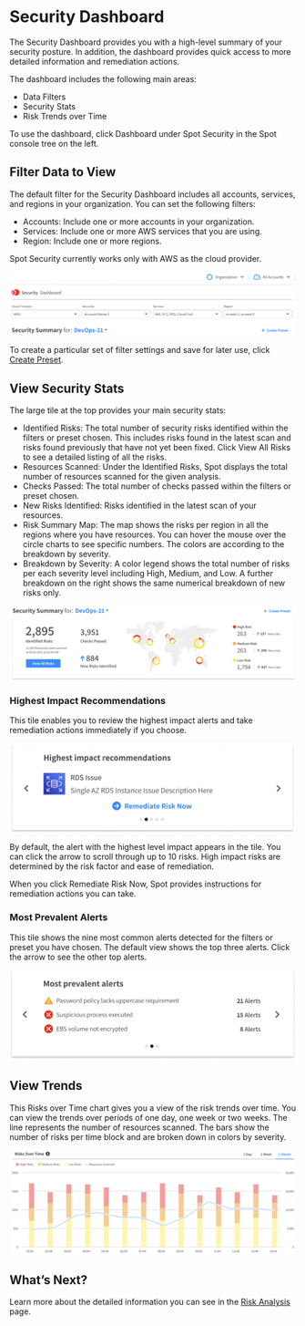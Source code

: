 # Security Dashboard

The Security Dashboard provides you with a high-level summary of your security posture. In addition, the dashboard provides quick access to more detailed information and remediation actions.

The dashboard includes the following main areas:
- Data Filters
- Security Stats
- Risk Trends over Time

To use the dashboard, click Dashboard under Spot Security in the Spot console tree on the left.

## Filter Data to View

The default filter for the Security Dashboard includes all accounts, services, and regions in your organization. You can set the following filters:
- Accounts: Include one or more accounts in your organization.
- Services: Include one or more AWS services that you are using.
- Region: Include one or more regions.

Spot Security currently works only with AWS as the cloud provider.

<img src="/spot-security/_media/a-features-dashboard-01.png" />

To create a particular set of filter settings and save for later use, click [Create Preset](spot-security/features/security-dashboard/create-preset).

## View Security Stats

The large tile at the top provides your main security stats:
- Identified Risks: The total number of security risks identified within the filters or preset chosen. This includes risks found in the latest scan and risks found previously that have not yet been fixed. Click View All Risks to see a detailed listing of all the risks.
- Resources Scanned: Under the Identified Risks, Spot displays the total number of resources scanned for the given analysis.
- Checks Passed: The total number of checks passed within the filters or preset chosen.
- New Risks Identified: Risks identified in the latest scan of your resources.
- Risk Summary Map: The map shows the risks per region in all the regions where you have resources. You can hover the mouse over the circle charts to see specific numbers. The colors are according to the breakdown by severity.
- Breakdown by Severity: A color legend shows the total number of risks per each severity level including High, Medium, and Low. A further breakdown on the right shows the same numerical breakdown of new risks only.

<img src="/spot-security/_media/a-features-dashboard-02.png" />

### Highest Impact Recommendations

This tile enables you to review the highest impact alerts and take remediation actions immediately if you choose.

<img src="/spot-security/_media/features-dashboard-03.png" />

By default, the alert with the highest level impact appears in the tile. You can click the arrow to scroll through up to 10 risks. High impact risks are determined by the risk factor and ease of remediation.

When you click Remediate Risk Now, Spot provides instructions for remediation actions you can take.

### Most Prevalent Alerts

This tile shows the nine most common alerts detected for the filters or preset you have chosen. The default view shows the top three alerts. Click the arrow to see the other top alerts.

<img src="/spot-security/_media/features-dashboard-04.png" />

## View Trends

This Risks over Time chart gives you a view of the risk trends over time. You can view the trends over periods of one day, one week or two weeks. The line represents the number of resources scanned. The bars show the number of risks per time block and are broken down in colors by severity.

<img src="/spot-security/_media/features-dashboard-05.png" />

## What’s Next?

Learn more about the detailed information you can see in the [Risk Analysis](spot-security/features/analyze-risks/) page.
